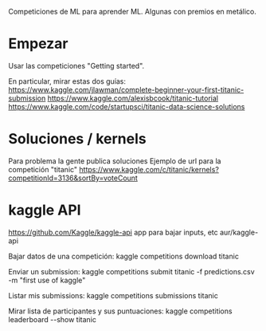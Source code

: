 Competiciones de ML para aprender ML.
Algunas con premios en metálico.

# Empezar
Usar las competiciones "Getting started".

En particular, mirar estas dos guías:
https://www.kaggle.com/jlawman/complete-beginner-your-first-titanic-submission
https://www.kaggle.com/alexisbcook/titanic-tutorial
https://www.kaggle.com/code/startupsci/titanic-data-science-solutions


# Soluciones / kernels
Para problema la gente publica soluciones
Ejemplo de url para la competición "titanic"
https://www.kaggle.com/c/titanic/kernels?competitionId=3136&sortBy=voteCount



# kaggle API
https://github.com/Kaggle/kaggle-api
app para bajar inputs, etc
aur/kaggle-api

Bajar datos de una competición:
kaggle competitions download titanic

Enviar un submission:
kaggle competitions submit titanic -f predictions.csv -m "first use of kaggle"

Listar mis submissions:
kaggle competitions submissions titanic

Mirar lista de participantes y sus puntuaciones:
kaggle competitions leaderboard --show titanic
